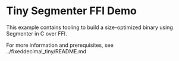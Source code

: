 # Tiny Segmenter FFI Demo

This example contains tooling to build a size-optimized binary using Segmenter in C over FFI.

For more information and prerequisites, see ../fixeddecimal_tiny/README.md
